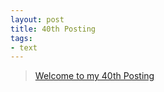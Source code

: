 ```yaml
---
layout: post
title: 40th Posting
tags: 
- text
---
```


> [Welcome to my 40th Posting](https://janghan-kor.tistory.com/228)
